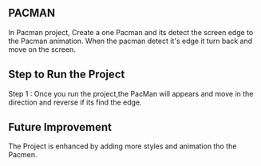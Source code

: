 **PACMAN**
--------------------------------
In Pacman project, Create a one Pacman and its detect the screen edge to the Pacman animation. When the pacman detect it's edge it turn back and move on the screen.

**Step to Run the Project**
--------------------------------
Step 1 : Once you run the project,the PacMan will appears and move in the direction and reverse if its find the edge.

**Future Improvement**
----------------------------
The Project is enhanced by adding more styles and animation tho the Pacmen.

